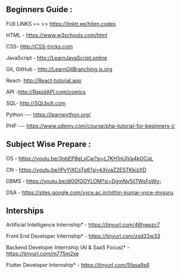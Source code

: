 ## Beginners Guide : 

FUll LINKS == >> https://linktr.ee/hiten.codes

HTML - https://www.w3schools.com/html

CSS- http://CSS-tricks.com

JavaScript - http://LearnJavaScript.online

Git, GitHub - http://LearnGitBranching.js.org

React- http://React-tutorial.app

API -http://RapidAPI.com/comics

SQL- http://SQLbolt.com

Python --- https://learnpython.org/

PHP --- https://www.udemy.com/course/php-tutorial-for-beginners-j/

## Subject Wise Prepare : 

OS  - https://youtu.be/3obEP8eLsCw?si=L7KH1nUIVa4kOCqL

CN  - https://youtu.be/IPvYjXCsTg8?si=kXjvaZ2ESTKkizXD

DBMS  - https://youtu.be/dl00fOOYLOM?si=DgmNv5jl7WsFpWy-

DSA  - https://sites.google.com/vvce.ac.in/nithin-kumar-vvce-mysuru



## Interships 

Artificial Intelligence Internship* -  https://tinyurl.com/46hwpzc7

 Front End Developer Internship* -  https://tinyurl.com/zsd33w33

 Backend Developer Internship (AI & SaaS Focus)* - https://tinyurl.com/m775m2xe

 Flutter Developer Internship* -  https://tinyurl.com/5fasa9s6
